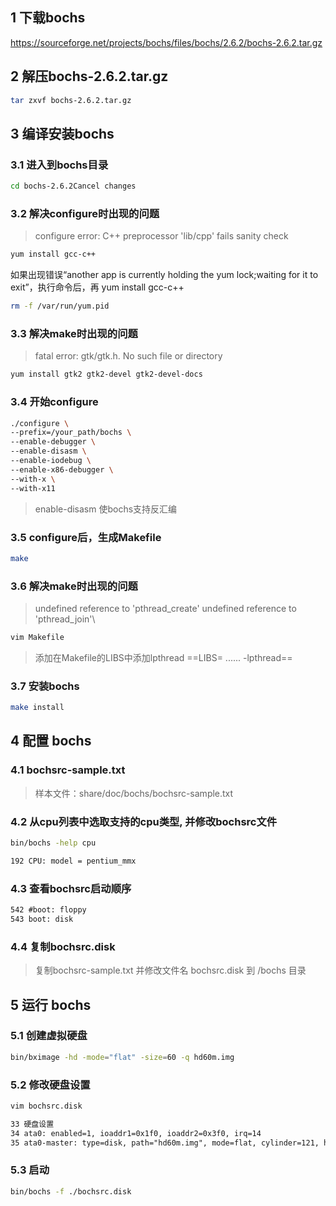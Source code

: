 ## 1 下载bochs

https://sourceforge.net/projects/bochs/files/bochs/2.6.2/bochs-2.6.2.tar.gz

## 2 解压bochs-2.6.2.tar.gz

```bash
tar zxvf bochs-2.6.2.tar.gz
```

## 3 编译安装bochs

### 3.1 进入到bochs目录
```bash
cd bochs-2.6.2Cancel changes
```

### 3.2 解决configure时出现的问题
>configure error: C++ preprocessor 'lib/cpp' fails sanity check
>
```bash
yum install gcc-c++
```

如果出现错误“another app is currently holding the yum lock;waiting for it to exit”，执行命令后，再 yum install gcc-c++
```bash
rm -f /var/run/yum.pid
```


### 3.3 解决make时出现的问题
>fatal error: gtk/gtk.h. No such file or directory
>
```bash
yum install gtk2 gtk2-devel gtk2-devel-docs
```

### 3.4 开始configure
```bash
./configure \
--prefix=/your_path/bochs \
--enable-debugger \
--enable-disasm \
--enable-iodebug \
--enable-x86-debugger \
--with-x \
--with-x11
```
>enable-disasm 使bochs支持反汇编
>

### 3.5 configure后，生成Makefile
```bash
make
```

### 3.6 解决make时出现的问题
>undefined reference to 'pthread_create'
>undefined reference to 'pthread_join'\
>
```bash
vim Makefile
```
>添加在Makefile的LIBS中添加lpthread
>==LIBS= ...... -lpthread==
>

### 3.7 安装bochs
```bash
make install
```

## 4 配置 bochs

### 4.1 bochsrc-sample.txt 
>样本文件：share/doc/bochs/bochsrc-sample.txt
>

### 4.2 从cpu列表中选取支持的cpu类型, 并修改bochsrc文件
```bash
bin/bochs -help cpu
```
```txt
192 CPU: model = pentium_mmx
```

### 4.3 查看bochsrc启动顺序
```txt
542 #boot: floppy
543 boot: disk
```

### 4.4 复制bochsrc.disk
>复制bochsrc-sample.txt 并修改文件名 bochsrc.disk 到 /bochs 目录
>

## 5 运行 bochs

### 5.1 创建虚拟硬盘
```bash
bin/bximage -hd -mode="flat" -size=60 -q hd60m.img
```

### 5.2 修改硬盘设置
```bash
vim bochsrc.disk
```
```txt
33 硬盘设置
34 ata0: enabled=1, ioaddr1=0x1f0, ioaddr2=0x3f0, irq=14
35 ata0-master: type=disk, path="hd60m.img", mode=flat, cylinder=121, heads=16, spt=63
```

### 5.3 启动
```bash
bin/bochs -f ./bochsrc.disk
```
